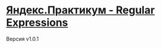 # [Яндекс.Практикум - Regular Expressions](https://yfears.github.io/Project-10/ "Сайт по проектной работе (RegExp)")
Версия v1.0.1